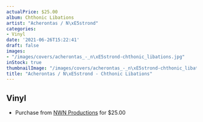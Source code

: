 ```yaml
---
actualPrice: $25.00
album: Chthonic Libations
artist: "Acherontas / N\xE5strond"
categories:
- Vinyl
date: '2021-06-26T15:22:41'
draft: false
images:
- "/images/covers/acherontas_-_n\xE5strond-chthonic_libations.jpg"
inStock: true
thumbnailImage: "/images/covers/acherontas_-_n\xE5strond-chthonic_libations-thumb.jpg"
title: "Acherontas / N\xE5strond - Chthonic Libations"
---
```


## Vinyl
* Purchase from [NWN Productions](http://shop.nwnprod.com/index.php?route=product/product&path=75&product_id=8919&sort=pd.name&order=ASC) for $25.00
